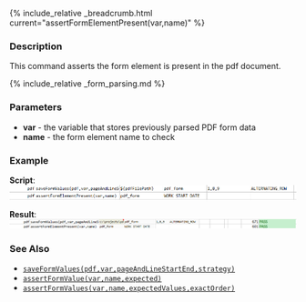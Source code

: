 {% include_relative _breadcrumb.html current="assertFormElementPresent(var,name)" %}


### Description
This command asserts the form element is present in the pdf document.   

{% include_relative _form_parsing.md %}


### Parameters
- **var** \- the variable that stores previously parsed PDF form data
- **name** \- the form element name to check


### Example
**Script**:<br/>
![script](image/assertFormElementPresent_01.png)

**Result**:<br/>
![](image/assertFormElementPresent_02.png)


### See Also
- [`saveFormValues(pdf,var,pageAndLineStartEnd,strategy)`](saveFormValues(pdf,var,pageAndLineStartEnd,strategy))
- [`assertFormValue(var,name,expected)`](assertFormValue(var,name,expected))
- [`assertFormValues(var,name,expectedValues,exactOrder)`](assertFormValues(var,name,expectedValues,exactOrder))
